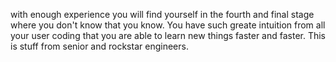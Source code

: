 with enough experience you will find yourself in the fourth and final stage where you don't know that you know. You have such greate intuition from all your user coding that you are able to learn new things faster and faster. This is stuff from senior and rockstar engineers.
